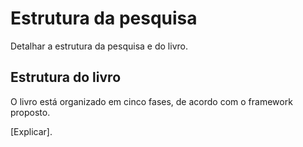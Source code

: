 # Estrutura da pesquisa

Detalhar a estrutura da pesquisa e do livro.

## Estrutura do livro

O livro está organizado em cinco fases, de acordo com o framework proposto.

[Explicar].